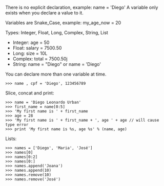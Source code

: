 There is no explicit declaration, example: name = 'Diego'
A variable only exists when you declare a value to it.

Variables are Snake_Case, example: my_age_now = 20

Types: Integer, Float, Long, Complex, String, List
- Integer: age = 50
- Float: salary = 7500.50
- Long: size = 10L
- Complex: total = 7500.50j
- String: name = "Diego" or name = 'Diego'

You can declare more than one variable at time.
```
>>> name , cpf = 'Diego', 123456789
```

Slice, concat and print:
```
>>> name = 'Diego Leonardo Urban'
>>> first_name = name[0:5]
>>> 'My first name is ' + first_name
>>> age = 28
>>> 'My first name is ' + first_name + ', age ' + age // will cause type error
>>> print 'My first name is %s, age %s' % (name, age)
```

Lists:
```
>>> names = ['Diego', 'Maria', 'José']
>>> names[0]
>>> names[0:2]
>>> names[0:]
>>> names.append('Joana')
>>> names.append(10)
>>> names.remove(10)
>>> names.remove('José')
```

